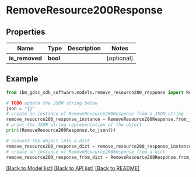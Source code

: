 # RemoveResource200Response


## Properties

Name | Type | Description | Notes
------------ | ------------- | ------------- | -------------
**is_removed** | **bool** |  | [optional] 

## Example

```python
from ibm_gdsc_sdk_software.models.remove_resource200_response import RemoveResource200Response

# TODO update the JSON string below
json = "{}"
# create an instance of RemoveResource200Response from a JSON string
remove_resource200_response_instance = RemoveResource200Response.from_json(json)
# print the JSON string representation of the object
print(RemoveResource200Response.to_json())

# convert the object into a dict
remove_resource200_response_dict = remove_resource200_response_instance.to_dict()
# create an instance of RemoveResource200Response from a dict
remove_resource200_response_from_dict = RemoveResource200Response.from_dict(remove_resource200_response_dict)
```
[[Back to Model list]](../README.md#documentation-for-models) [[Back to API list]](../README.md#documentation-for-api-endpoints) [[Back to README]](../README.md)


